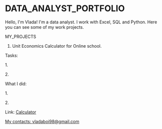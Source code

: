 # DATA_ANALYST_PORTFOLIO
Hello, I'm Vlada!
I'm a data analyst. 
I work with Excel, SQL and Python.
Here you can see some of my work projects.


MY_PROJECTS

1. Unit Economics Calculator for Online school.

<p>Tasks:
<p>1.
<p>2.
<p>What I did:
<p>1.
<p>2.

<p>Link: 
 <a href = "https://github.com/VladaB-DA/DA_projects/blob/main/%D0%9A%D0%B0%D0%BB%D1%8C%D0%BA%D1%83%D0%BB%D1%8F%D1%82%D0%BE%D1%80%20%D1%8E%D0%BD%D0%B8%D1%82-%D1%8D%D0%BA%D0%BE%D0%BD%D0%BE%D0%BC%D0%B8%D0%BA%D0%B8.png">Calculator

My contacts:
vladaboi98@gmail.com
